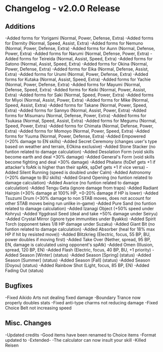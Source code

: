 Changelog - v2.0.0 Release
=======================

Additions
------------

-Added forms for Yorigami (Normal, Power, Defense, Extra)
-Added forms for Eternity (Normal, Speed, Assist, Extra)
-Added forms for Nemuno (Normal, Power, Defense, Extra)
-Added forms for Aunn (Normal, Defense, Power, Extra)
-Added forms for Narumi (Normal, Defense, Power, Extra)
-Added forms for Teireida (Normal, Assist, Speed, Extra)
-Added forms for Satono (Normal, Assist, Speed, Extra)
-Added forms for Okina (Normal, Power, Defense, Extra)
-Added forms for Eika (Normal, Defense, Assist, Extra)
-Added forms for Urumi (Normal, Power, Defense, Extra)
-Added forms for Kutaka (Normal, Assist, Speed, Extra)
-Added forms for Yachie (Normal, Power, Defense, Extra)
-Added forms for Mayumi (Normal, Defense, Speed, Extra)
-Added forms for Keiki (Normal, Power, Assist, Extra)
-Added forms for Saki (Normal, Speed, Power, Extra)
-Added forms for Miyoi (Normal, Assist, Power, Extra)
-Added forms for Mike (Normal, Speed, Assist, Extra)
-Added forms for Takane (Normal, Power, Speed, Extra)
-Added forms for Sannyo (Normal, Assist, Power, Extra)
-Added forms for Misumaru (Normal, Defense, Power, Extra)
-Added forms for Tsukasa (Normal, Speed, Assist, Extra)
-Added forms for Megumu (Normal, Speed, Power, Extra)
-Added forms for Chimata (Normal, Defense, Power, Extra)
-Added forms for Momoyo (Normal, Power, Speed, Extra)
-Added forms for Yuuma (Normal, Power, Defense, Extra)
-Added Empowered (+20% damage to EN skills)
-Added Secret Ceremony (changes user's type based on weather and terrain, EOkina exclusive)
-Added Stone Stacker (no funtion related to damage calculation)
-Added Desolation Form (void skills become earth and deal +30% damage)
-Added General's Form (void skills become fighting and deal +30% damage)
-Added Phalanx (foDef gets +1 if attacker's foAtk is higher than their spAtk, spDef gets +1 if vice versa)
-Added Silent Running (speed is doubled under Calm)
-Added Astronomy (+20% damage to BU skills)
-Added Grand Opening (no funtion related to damage calculation)
-Added Avarice (no funtion related to damage calculation)
-Added Tengu Geta (ignore damage from traps)
-Added Radiant Hairpin (+30% damage at 100% HP, +0-20% damage if HP is lower)
-Added Tsuzumi Drum (+30% damage to non STAB moves, does not account for other STAB moves being run unlike in-game)
-Added Pure Sand (no funtion related to damage calculation)
-Added Izanagi Object (+50% speed under Kohryu)
-Added Yggdrasil Seed (deal and take +50% damage under Seiryu)
-Added Crystal Mirror (ignore type immunities under Byakko)
-Added Spirit Torch (opponent takes 1/8 HP damage under Suzaku)
-Added Giant Bit (no funtion related to damage calculation)
-Added Absorber (heal for 18% max HP if hit by resisted move))
-Added Blitzkrieg (Electric, focus, 55 BP, BU, power doubles if moving first)
-Added Take Over (Nether, spread, 95 BP, EN, damage is calculated using opponent's spAtk)
-Added Omen (Illusion, spread, 120 BP, EN)
-Added Flash (Electric, focus, 40 BP, BU, +1 priority)
-Added Season [Winter] (status)
-Added Season [Spring] (status)
-Added Season [Summer] (status)
-Added Season [Fall] (status)
-Added Season [Doyou] (status)
-Added Rainbow Shot (Light, focus, 85 BP, EN)
-Added Fading Out (status)

Bugfixes
------------

-Fixed Aikido Arts not dealing fixed damage
-Boundary Trance now properly doubles stats
-Fixed anti-type charms not reducing damage
-Fixed Choice Belt not increasing speed

Misc. Changes
------------

-Updated credits
-Good items have been renamed to Choice items
-Format updated to -Extended-
-The calculator can now insult your skill
-Killed Reisen